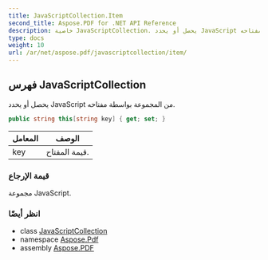 ```yaml
---
title: JavaScriptCollection.Item
second_title: Aspose.PDF for .NET API Reference
description: خاصية JavaScriptCollection. يحصل أو يحدد JavaScript من المجموعة بواسطة مفتاحه
type: docs
weight: 10
url: /ar/net/aspose.pdf/javascriptcollection/item/
---
```

## فهرس JavaScriptCollection

يحصل أو يحدد JavaScript من المجموعة بواسطة مفتاحه.

```csharp
public string this[string key] { get; set; }
```

| المعامل | الوصف |
| --- | --- |
| key | قيمة المفتاح. |

### قيمة الإرجاع

مجموعة JavaScript.

### انظر أيضًا

* class [JavaScriptCollection](../)
* namespace [Aspose.Pdf](../../../aspose.pdf/)
* assembly [Aspose.PDF](../../../)